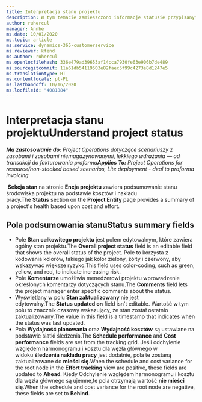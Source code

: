 ```yaml
---
title: Interpretacja stanu projektu
description: W tym temacie zamieszczono informacje statusie przypisanym do projektu w Dynamics 365 Project Operations.
author: ruhercul
manager: Annbe
ms.date: 10/01/2020
ms.topic: article
ms.service: dynamics-365-customerservice
ms.reviewer: kfend
ms.author: ruhercul
ms.openlocfilehash: 336e479ad39653af14cca7930fe63e906b7de489
ms.sourcegitcommit: 11a61db54119503e82faec5f99c4273e8d1247e5
ms.translationtype: HT
ms.contentlocale: pl-PL
ms.lasthandoff: 10/16/2020
ms.locfileid: "4081884"
---
```

# <a name="understand-project-status"></a><span data-ttu-id="d986c-103">Interpretacja stanu projektu</span><span class="sxs-lookup"><span data-stu-id="d986c-103">Understand project status</span></span>

<span data-ttu-id="d986c-104">_**Ma zastosowanie do:** Project Operations dotyczące scenariuszy z zasobami i zasobami niemagazynowanymi, lekkiego wdrażania — od transakcji do fakturowania proforma_</span><span class="sxs-lookup"><span data-stu-id="d986c-104">_**Applies To:** Project Operations for resource/non-stocked based scenarios, Lite deployment - deal to proforma invoicing_</span></span>


<span data-ttu-id="d986c-105"> **Sekcja stan** na stronie **Encja projektu** zawiera podsumowanie stanu środowiska projektu na podstawie kosztów i nakładu pracy.</span><span class="sxs-lookup"><span data-stu-id="d986c-105">The **Status** section on the **Project Entity** page provides a summary of a project's health based upon cost and effort.</span></span>


## <a name="status-summary-fields"></a><span data-ttu-id="d986c-106">Pola podsumowania stanu</span><span class="sxs-lookup"><span data-stu-id="d986c-106">Status summary fields</span></span>

- <span data-ttu-id="d986c-107">Pole **Stan całkowitego projektu** jest polem edytowalnym, które zawiera ogólny stan projektu.</span><span class="sxs-lookup"><span data-stu-id="d986c-107">The **Overall project status** field is an editable field that shows the overall status of the project.</span></span> <span data-ttu-id="d986c-108">Pole to korzysta z kodowania kolorów, takiego jak kolor zielony, żółty i czerwony, aby wskazywać większe ryzyko.</span><span class="sxs-lookup"><span data-stu-id="d986c-108">This field uses color-coding, such as green, yellow, and red, to indicate increasing risk.</span></span> 
- <span data-ttu-id="d986c-109">Pole **Komentarze** umożliwia menedżerowi projektu wprowadzenie określonych komentarzy dotyczących stanu.</span><span class="sxs-lookup"><span data-stu-id="d986c-109">The **Comments** field lets the project manager enter specific comments about the status.</span></span> 
- <span data-ttu-id="d986c-110">Wyświetlany w polu **Stan zaktualizowany** nie jest edytowalny.</span><span class="sxs-lookup"><span data-stu-id="d986c-110">The **Status updated on** field isn't editable.</span></span> <span data-ttu-id="d986c-111">Wartość w tym polu to znacznik czasowy wskazujący, że stan został ostatnio zaktualizowany.</span><span class="sxs-lookup"><span data-stu-id="d986c-111">The value in this field is a timestamp that indicates when the status was last updated.</span></span>
- <span data-ttu-id="d986c-112">Pola **Wydajność planowania** oraz **Wydajność kosztów** są ustawiane na podstawie siatki śledzenia.</span><span class="sxs-lookup"><span data-stu-id="d986c-112">The **Schedule performance** and **Cost performance** fields are set from the tracking grid.</span></span> <span data-ttu-id="d986c-113">Jeśli odchylenie względem harmonogramu i kosztu dla węzła głównego w widoku **śledzenia nakładu pracy** jest dodatnie, pola te zostaną zaktualizowane do **mieści się**.</span><span class="sxs-lookup"><span data-stu-id="d986c-113">When the schedule and cost variance for the root node in the **Effort tracking** view are positive, these fields are updated to **Ahead**.</span></span> <span data-ttu-id="d986c-114">Kiedy Odchylenie względem harmonogramu i kosztu dla węzła głównego są ujemne,te pola otrzymają wartość **nie mieści się**.</span><span class="sxs-lookup"><span data-stu-id="d986c-114">When the schedule and cost variance for the root node are negative, these fields are set to **Behind**.</span></span>

